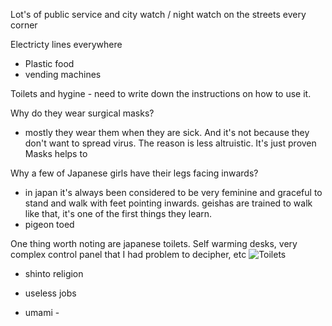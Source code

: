 ---
---

Lot's of public service and city watch / night watch on the streets every corner

Electricty lines everywhere

- Plastic food
- vending machines

Toilets and hygine - need to write down the instructions on how to use it.

Why do they wear surgical masks?
- mostly they wear them when they are sick. And it's not because they don't want to spread virus.
The reason is less altruistic. It's just proven  Masks helps to

Why a few of Japanese girls have their legs facing inwards?

- in japan it's always been considered to be very feminine and graceful to stand and walk with feet pointing inwards. geishas are trained to walk like that, it's one of the first things they learn.
- pigeon toed

One thing worth noting are japanese toilets. Self warming desks, very complex control panel that I had problem to decipher, etc
![Toilets]()

- shinto religion

- useless jobs

- umami - 
